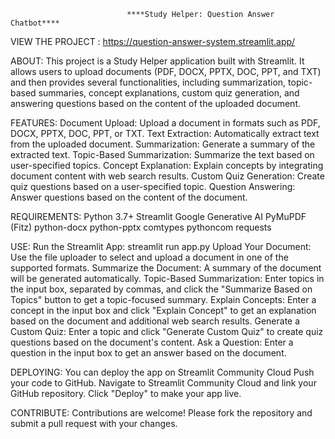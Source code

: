                               ****Study Helper: Question Answer Chatbot****

VIEW THE PROJECT : https://question-answer-system.streamlit.app/

ABOUT:     This project is a Study Helper application built with Streamlit. It allows users to upload documents (PDF, DOCX, PPTX, DOC, PPT, and TXT) and then provides several functionalities, including summarization, topic-based summaries, concept explanations, custom quiz generation, and answering questions based on the content of the uploaded document.

FEATURES:
        Document Upload: Upload a document in formats such as PDF, DOCX, PPTX, DOC, PPT, or TXT.
        Text Extraction: Automatically extract text from the uploaded document.
        Summarization: Generate a summary of the extracted text.
        Topic-Based Summarization: Summarize the text based on user-specified topics.
        Concept Explanation: Explain concepts by integrating document content with web search results.
        Custom Quiz Generation: Create quiz questions based on a user-specified topic.
        Question Answering: Answer questions based on the content of the document.
        
REQUIREMENTS:
        Python 3.7+
        Streamlit
        Google Generative AI
        PyMuPDF (Fitz)
        python-docx
        python-pptx
        comtypes
        pythoncom
        requests

        
USE:
        Run the Streamlit App:  streamlit run app.py
        Upload Your Document:  Use the file uploader to select and upload a document in one of the supported formats.
        Summarize the Document:  A summary of the document will be generated automatically.
        Topic-Based Summarization:  Enter topics in the input box, separated by commas, and click the "Summarize Based on Topics" button to get a topic-focused summary.
        Explain Concepts:  Enter a concept in the input box and click "Explain Concept" to get an explanation based on the document and additional web search results.
        Generate a Custom Quiz:  Enter a topic and click "Generate Custom Quiz" to create quiz questions based on the document's content.
        Ask a Question:  Enter a question in the input box to get an answer based on the document.

        
DEPLOYING:
        You can deploy the app on Streamlit Community Cloud
        Push your code to GitHub.
        Navigate to Streamlit Community Cloud and link your GitHub repository.
        Click "Deploy" to make your app live.

        
CONTRIBUTE:
        Contributions are welcome! Please fork the repository and submit a pull request with your changes.
